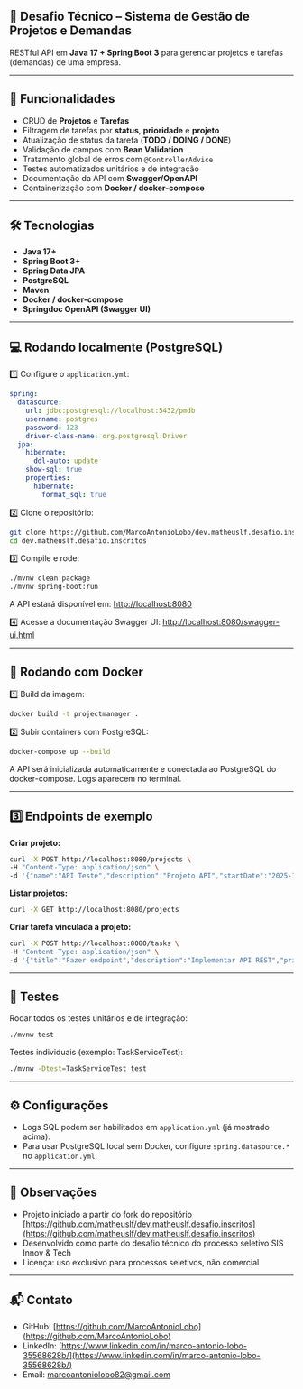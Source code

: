 
## **🧠 Desafio Técnico – Sistema de Gestão de Projetos e Demandas**

RESTful API em **Java 17 + Spring Boot 3** para gerenciar projetos e tarefas (demandas) de uma empresa.

---

## 📝 Funcionalidades

- CRUD de **Projetos** e **Tarefas**
- Filtragem de tarefas por **status**, **prioridade** e **projeto**
- Atualização de status da tarefa (**TODO / DOING / DONE**)
- Validação de campos com **Bean Validation**
- Tratamento global de erros com `@ControllerAdvice`
- Testes automatizados unitários e de integração
- Documentação da API com **Swagger/OpenAPI**
- Containerização com **Docker / docker-compose**

---

## 🛠️ Tecnologias

- **Java 17+**
- **Spring Boot 3+**
- **Spring Data JPA**
- **PostgreSQL**
- **Maven**
- **Docker / docker-compose**
- **Springdoc OpenAPI (Swagger UI)**

---

## 💻 Rodando localmente (PostgreSQL)

1️⃣ Configure o `application.yml`:

```yaml
spring:
  datasource:
    url: jdbc:postgresql://localhost:5432/pmdb
    username: postgres
    password: 123
    driver-class-name: org.postgresql.Driver
  jpa:
    hibernate:
      ddl-auto: update
    show-sql: true
    properties:
      hibernate:
        format_sql: true
```

2️⃣ Clone o repositório:

```bash
git clone https://github.com/MarcoAntonioLobo/dev.matheuslf.desafio.inscritos.git
cd dev.matheuslf.desafio.inscritos
```

3️⃣ Compile e rode:

```bash
./mvnw clean package
./mvnw spring-boot:run
```

A API estará disponível em: [http://localhost:8080](http://localhost:8080)

4️⃣ Acesse a documentação Swagger UI: [http://localhost:8080/swagger-ui.html](http://localhost:8080/swagger-ui.html)

---

## 🐳 Rodando com Docker

1️⃣ Build da imagem:

```bash
docker build -t projectmanager .
```

2️⃣ Subir containers com PostgreSQL:

```bash
docker-compose up --build
```

A API será inicializada automaticamente e conectada ao PostgreSQL do docker-compose. Logs aparecem no terminal.

---

## 3️⃣ Endpoints de exemplo

**Criar projeto:**

```bash
curl -X POST http://localhost:8080/projects \
-H "Content-Type: application/json" \
-d '{"name":"API Teste","description":"Projeto API","startDate":"2025-10-19"}'
```

**Listar projetos:**

```bash
curl -X GET http://localhost:8080/projects
```

**Criar tarefa vinculada a projeto:**

```bash
curl -X POST http://localhost:8080/tasks \
-H "Content-Type: application/json" \
-d '{"title":"Fazer endpoint","description":"Implementar API REST","priority":"HIGH","dueDate":"2025-10-25","projectId":"<UUID_DO_PROJETO>"}'
```

---

## 🧪 Testes

Rodar todos os testes unitários e de integração:

```bash
./mvnw test
```

Testes individuais (exemplo: TaskServiceTest):

```bash
./mvnw -Dtest=TaskServiceTest test
```

---

## ⚙️ Configurações

- Logs SQL podem ser habilitados em `application.yml` (já mostrado acima).
- Para usar PostgreSQL local sem Docker, configure `spring.datasource.*` no `application.yml`.

---

## 📌 Observações

- Projeto iniciado a partir do fork do repositório [https://github.com/matheuslf/dev.matheuslf.desafio.inscritos](https://github.com/matheuslf/dev.matheuslf.desafio.inscritos)
- Desenvolvido como parte do desafio técnico do processo seletivo SIS Innov & Tech
- Licença: uso exclusivo para processos seletivos, não comercial

---

## 📬 Contato

- GitHub: [https://github.com/MarcoAntonioLobo](https://github.com/MarcoAntonioLobo)  
- LinkedIn: [https://www.linkedin.com/in/marco-antonio-lobo-35568628b/](https://www.linkedin.com/in/marco-antonio-lobo-35568628b/)  
- Email: [marcoantoniolobo82@gmail.com](mailto:marcoantoniolobo82@gmail.com)

